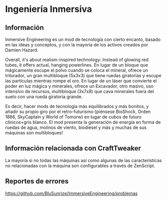 # Ingeniería Inmersiva

## Información

Inmersive Engineering es un mod de tecnología con cierto encanto, basado en las ideas y conceptos, y con la mayoría de los activos creados por Damien Hazard.

Overall, it's about realism-inspired technology: Instead of glowing red tubes, it offers actual, hanging powerlines. En lugar de un bloque que mágicamente escupe el polvo cuando se coloca el mineral, ofrece un triturador, un gran multibloque (5x3x3) que tiene ruedas giratorias y escupe las partículas mientras rompe el oro. En lugar de un láser que convierte el poder en luz mágica y minerales, ofrece un Excavador, otro masivo, uso intensivo de recursos, multibloque (3x7x8) que cava minerales fuera del suelo con una rueda giratoria grande.

Es decir, hacer mods de tecnología más equilibrados y más bonitos, y añadir su propio giro por el retro-futurismo (piénsese BioShock, Orden 1886, SkyCaptain y World of Tomorw) en lugar de cubos de futuro clínicos+gris blanco. El mod presenta la generación de energía en forma de ruedas de agua, molinos de viento, biodiesel y más y muchas de sus máquinas son multibloques!

## Información relacionada con CraftTweaker

La mayoría si no todas las máquinas así como algunas de las características no relacionadas con la máquina son configurables a través de ZenScript.

## Reportes de errores

https://github.com/BluSunrize/ImmersiveEngineering/problemas